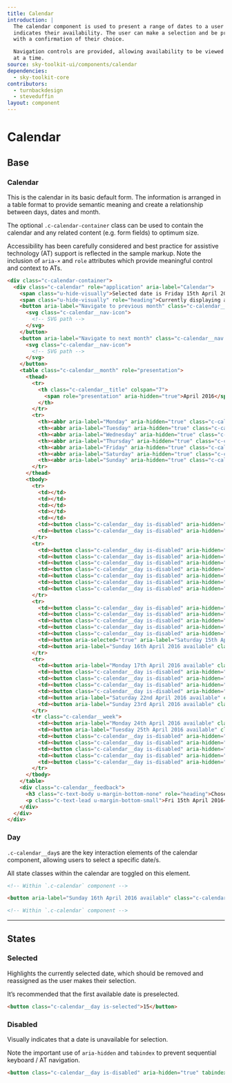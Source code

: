 ```yaml
---
title: Calendar
introduction: |
  The calendar component is used to present a range of dates to a user and
  indicates their availability. The user can make a selection and be presented
  with a confirmation of their choice.

  Navigation controls are provided, allowing availability to be viewed one month
  at a time.
source: sky-toolkit-ui/components/calendar
dependencies:
  - sky-toolkit-core
contributors:
  - turnbackdesign
  - steveduffin
layout: component
---
```


# Calendar

## Base

### Calendar

This is the calendar in its basic default form. The information is arranged in a
table format to provide semantic meaning and create a relationship between days,
dates and month.

The optional `.c-calendar-container` class can be used to contain the calendar
and any related content (e.g. form fields) to optimum size.

Accessibility has been carefully considered and best practice for assistive
technology (AT) support is reflected in the sample markup. Note the inclusion of
`aria-×` and `role` attributes which provide meaningful
control and context to ATs.

```html
<div class="c-calendar-container">
  <div class="c-calendar" role="application" aria-label="Calendar">
    <span class="u-hide-visually">Selected date is Friday 15th April 2016</span>
    <span class="u-hide-visually" role="heading">Currently displaying available dates for April 2016.</span>
    <button aria-label="Navigate to previous month" class="c-calendar__nav c-calendar__nav--prev">
      <svg class="c-calendar__nav-icon">
        <!-- SVG path -->
      </svg>
    </button>
    <button aria-label="Navigate to next month" class="c-calendar__nav c-calendar__nav--next">
      <svg class="c-calendar__nav-icon">
        <!-- SVG path -->
      </svg>
    </button>
    <table class="c-calendar__month" role="presentation">
      <thead>
        <tr>
          <th class="c-calendar__title" colspan="7">
            <span role="presentation" aria-hidden="true">April 2016</span>
          </th>
        </tr>
        <tr>
          <th><abbr aria-label="Monday" aria-hidden="true" class="c-calendar__weekday" tabindex="-1" title="Monday">Mo</abbr></th>
          <th><abbr aria-label="Tuesday" aria-hidden="true" class="c-calendar__weekday" tabindex="-1" title="Tuesday">Tu</abbr></th>
          <th><abbr aria-label="Wednesday" aria-hidden="true" class="c-calendar__weekday" tabindex="-1" title="Wednesday">We</abbr></th>
          <th><abbr aria-label="Thursday" aria-hidden="true" class="c-calendar__weekday" tabindex="-1" title="Thursday">Th</abbr></th>
          <th><abbr aria-label="Friday" aria-hidden="true" class="c-calendar__weekday" tabindex="-1" title="Friday">Fr</abbr></th>
          <th><abbr aria-label="Saturday" aria-hidden="true" class="c-calendar__weekday" tabindex="-1" title="Saturday">Sa</abbr></th>
          <th><abbr aria-label="Sunday" aria-hidden="true" class="c-calendar__weekday" tabindex="-1" title="Sunday">Su</abbr></th>
        </tr>
      </thead>
      <tbody>
        <tr>
          <td></td>
          <td></td>
          <td></td>
          <td></td>
          <td></td>
          <td><button class="c-calendar__day is-disabled" aria-hidden="true" tabindex="-1">1</button></td>
          <td><button class="c-calendar__day is-disabled" aria-hidden="true" tabindex="-1">2</button></td>
        </tr>
        <tr>
          <td><button class="c-calendar__day is-disabled" aria-hidden="true" tabindex="-1">3</button></td>
          <td><button class="c-calendar__day is-disabled" aria-hidden="true" tabindex="-1">4</button></td>
          <td><button class="c-calendar__day is-disabled" aria-hidden="true" tabindex="-1">5</button></td>
          <td><button class="c-calendar__day is-disabled" aria-hidden="true" tabindex="-1">6</button></td>
          <td><button class="c-calendar__day is-disabled" aria-hidden="true" tabindex="-1">7</button></td>
          <td><button class="c-calendar__day is-disabled" aria-hidden="true" tabindex="-1">8</button></td>
          <td><button class="c-calendar__day is-disabled" aria-hidden="true" tabindex="-1">9</button></td>
        </tr>
        <tr>
          <td><button class="c-calendar__day is-disabled" aria-hidden="true" tabindex="-1">10</button></td>
          <td><button class="c-calendar__day is-disabled" aria-hidden="true" tabindex="-1">11</button></td>
          <td><button class="c-calendar__day is-disabled" aria-hidden="true" tabindex="-1">12</button></td>
          <td><button class="c-calendar__day is-disabled" aria-hidden="true" tabindex="-1">13</button></td>
          <td><button class="c-calendar__day is-disabled" aria-hidden="true" tabindex="-1">14</button></td>
          <td><button aria-selected="true" aria-label="Saturday 15th April 2016 is currently selected" class="c-calendar__day is-selected">15</button></td>
          <td><button aria-label="Sunday 16th April 2016 available" class="c-calendar__day">16</button></td>
        </tr>
        <tr>
          <td><button aria-label="Monday 17th April 2016 available" class="c-calendar__day">17</button></td>
          <td><button class="c-calendar__day is-disabled" aria-hidden="true" tabindex="-1">18</button></td>
          <td><button class="c-calendar__day is-disabled" aria-hidden="true" tabindex="-1">19</button></td>
          <td><button class="c-calendar__day is-disabled" aria-hidden="true" tabindex="-1">20</button></td>
          <td><button class="c-calendar__day is-disabled" aria-hidden="true" tabindex="-1">21</button></td>
          <td><button aria-label="Saturday 22nd April 2016 available" class="c-calendar__day">22</button></td>
          <td><button aria-label="Sunday 23rd April 2016 available" class="c-calendar__day">23</button></td>
        </tr>
        <tr class="c-calendar__week">
          <td><button aria-label="Monday 24th April 2016 available" class="c-calendar__day">24</button></td>
          <td><button aria-label="Tuesday 25th April 2016 available" class="c-calendar__day">25</button></td>
          <td><button class="c-calendar__day is-disabled" aria-hidden="true" tabindex="-1">26</button></td>
          <td><button class="c-calendar__day is-disabled" aria-hidden="true" tabindex="-1">27</button></td>
          <td><button class="c-calendar__day is-disabled" aria-hidden="true" tabindex="-1">28</button></td>
          <td><button class="c-calendar__day is-disabled" aria-hidden="true" tabindex="-1">29</button></td>
          <td><button class="c-calendar__day is-disabled" aria-hidden="true" tabindex="-1">30</button></td>
        </tr>
      </tbody>
    </table>
    <div class="c-calendar__feedback">
      <h3 class="c-text-body u-margin-bottom-none" role="heading">Chosen install date</h3>
      <p class="c-text-lead u-margin-bottom-small">Fri 15th April 2016</p>
    </div>
  </div>
</div>
```

### Day

`.c-calendar__day`s are the key interaction elements of the calendar component,
allowing users to select a specific date/s.

All state classes within the calendar are toggled on this element.

```html
<!-- Within `.c-calendar` component -->

<button aria-label="Sunday 16th April 2016 available" class="c-calendar__day">16</button>

<!-- Within `.c-calendar` component -->
```

---

## States

### Selected

Highlights the currently selected date, which should be removed and reassigned
as the user makes their selection.

It’s recommended that the first available date is preselected.

```html
<button class="c-calendar__day is-selected">15</button>
```

### Disabled

Visually indicates that a date is unavailable for selection.

Note the important use of `aria-hidden` and `tabindex` to prevent sequential
keyboard / AT navigation.

```html
<button class="c-calendar__day is-disabled" aria-hidden="true" tabindex="-1">15</button>
```
